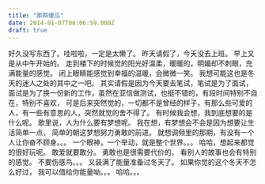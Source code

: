 ```yaml
---
title: "那群傻瓜"
date: 2014-01-07T06:06:59.000Z
draft: true
---
```

好久没写东西了。哇啦啦，一定是太懒了。 昨天请假了，今天没去上班。 早上又是从中午开始的。 走到楼下的时候觉的阳光好温柔，暖暖的，明媚却不刺眼，充满能量的感觉。 闭上眼睛能感觉到幸福的温暖，会微微一笑。 我想可能这也是冬天的迷人之处的其中之一吧。  其实请假是因为今天要去笔试，笔试是为了面试，面试是为了换一份新的工作，虽然在亚信做测试，也挺不错的，有段时间特别不自在，特别不喜欢， 可是后来突然觉的，一切都不是曾经的样子，有那么些可爱的人，有一些有意思的人，突然就觉的舍不得了。  有时候我会想，我到底想要的是什么呢。  歌里说，人为什么要有梦想呢。 我在想，有梦想会不会是因为想要让生活简单一点， 简单的朝这梦想努力勇敢的前进。  就想调频里的那期，有没有一个人让你奋不顾身。。。  一个眼神，一个举动，就是整个世界。。。 哈哈，想起来都觉的很好玩呢。 敢爱就要敢分。 勇敢也是很需要代价的。 看别人的故事也会有特别的感觉。  不要伤感鸟。。。 又装满了能量准备过冬天了。 如果你觉的这个冬天不怎么好过， 我可以借给你能量呦。。。 哈哈。。。